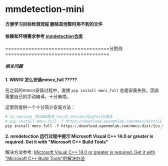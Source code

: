 # mmdetection-mini
#### 方便学习目标检测流程 删除其他暂时用不到的文件
#### 依赖和环境需求参考 [mmdetection仓库](https://github.com/open-mmlab/mmdetection)

====================================分割线====================================

#####  相关问题

**1. WIN10 怎么安装mmcv_full ?????**

在之前的mmcv安装过程中，直接 ```pip install mmcv_full``` 总是安装失败，因此需要自己的手动编译，十分麻烦。

这里则提供一个十分简介安装方法：

```python
# cu_version 为CUDA版本 torch_version为pytorch版本
# pip install mmcv-full -f https://download.openmmlab.com/mmcv/dist/11.3/1.12.0/index.html
pip install mmcv-full -f https://download.openmmlab.com/mmcv/dist/{cu_version}/{torch_version}/index.html
```

**2. mmdetection 运行过程中提示 Microsoft Visual C++ 14.0 or greater is required. Get it with "Microsoft C++ Build Tools"**

解决方法参考: [Microsoft Visual C++ 14.0 or greater is required. Get it with "Microsoft C++ Build Tools"的解决办法](https://zhuanlan.zhihu.com/p/471661231)

